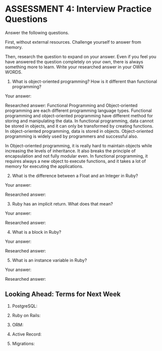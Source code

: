 # ASSESSMENT 4: Interview Practice Questions

Answer the following questions.

First, without external resources. Challenge yourself to answer from memory.

Then, research the question to expand on your answer. Even if you feel you have answered the question completely on your own, there is always something more to learn. Write your researched answer in your OWN WORDS.

1. What is object-oriented programming? How is it different than functional programming?

Your answer:

Researched answer: 
Functional Programming and Object-oriented programming are each different programming language types. Functional programming and object-oriented programming have different method for storing and manipulating the data. In functional programming, data cannot be stored in objects, and it can only be transformed by creating functions. In object-oriented programming, data is stored in objects. Object-oriented programming is widely used by programmers and successful also.

In Object-oriented programming, it is really hard to maintain objects while increasing the levels of inheritance. It also breaks the principle of encapsulation and not fully modular even. In functional programming, it requires always a new object to execute functions, and it takes a lot of memory for executing the applications.

2. What is the difference between a Float and an Integer in Ruby?

Your answer:

Researched answer:

3. Ruby has an implicit return. What does that mean?

Your answer:

Researched answer:

4. What is a block in Ruby?

Your answer:

Researched answer:

5. What is an instance variable in Ruby?

Your answer:

Researched answer:

## Looking Ahead: Terms for Next Week

1. PostgreSQL:

2. Ruby on Rails:

3. ORM:

4. Active Record:

5. Migrations:
